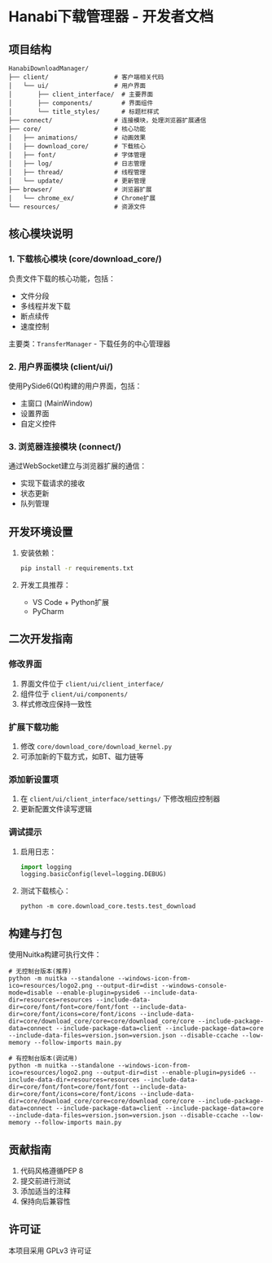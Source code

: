 # Hanabi下载管理器 - 开发者文档

## 项目结构

```
HanabiDownloadManager/
├── client/                  # 客户端相关代码
│   └── ui/                  # 用户界面
│       ├── client_interface/  # 主要界面
│       ├── components/        # 界面组件
│       └── title_styles/      # 标题栏样式
├── connect/                 # 连接模块，处理浏览器扩展通信
├── core/                    # 核心功能
│   ├── animations/          # 动画效果
│   ├── download_core/       # 下载核心
│   ├── font/                # 字体管理
│   ├── log/                 # 日志管理
│   ├── thread/              # 线程管理
│   └── update/              # 更新管理
├── browser/                 # 浏览器扩展
│   └── chrome_ex/           # Chrome扩展
└── resources/               # 资源文件
```

## 核心模块说明

### 1. 下载核心模块 (core/download_core/)

负责文件下载的核心功能，包括：

- 文件分段
- 多线程并发下载
- 断点续传
- 速度控制

主要类：`TransferManager` - 下载任务的中心管理器

### 2. 用户界面模块 (client/ui/)

使用PySide6(Qt)构建的用户界面，包括：

- 主窗口 (MainWindow)
- 设置界面
- 自定义控件

### 3. 浏览器连接模块 (connect/)

通过WebSocket建立与浏览器扩展的通信：

- 实现下载请求的接收
- 状态更新
- 队列管理

## 开发环境设置

1. 安装依赖：
   
   ```bash
   pip install -r requirements.txt
   ```

2. 开发工具推荐：
   
   - VS Code + Python扩展
   - PyCharm

## 二次开发指南

### 修改界面

1. 界面文件位于 `client/ui/client_interface/`
2. 组件位于 `client/ui/components/`
3. 样式修改应保持一致性

### 扩展下载功能

1. 修改 `core/download_core/download_kernel.py`
2. 可添加新的下载方式，如BT、磁力链等

### 添加新设置项

1. 在 `client/ui/client_interface/settings/` 下修改相应控制器
2. 更新配置文件读写逻辑

### 调试提示

1. 启用日志：
   
   ```python
   import logging
   logging.basicConfig(level=logging.DEBUG)
   ```

2. 测试下载核心：
   
   ```
   python -m core.download_core.tests.test_download
   ```

## 构建与打包

使用Nuitka构建可执行文件：

```
# 无控制台版本(推荐)
python -m nuitka --standalone --windows-icon-from-ico=resources/logo2.png --output-dir=dist --windows-console-mode=disable --enable-plugin=pyside6 --include-data-dir=resources=resources --include-data-dir=core/font/font=core/font/font --include-data-dir=core/font/icons=core/font/icons --include-data-dir=core/download_core/core=core/download_core/core --include-package-data=connect --include-package-data=client --include-package-data=core --include-data-files=version.json=version.json --disable-ccache --low-memory --follow-imports main.py

# 有控制台版本(调试用)
python -m nuitka --standalone --windows-icon-from-ico=resources/logo2.png --output-dir=dist --enable-plugin=pyside6 --include-data-dir=resources=resources --include-data-dir=core/font/font=core/font/font --include-data-dir=core/font/icons=core/font/icons --include-data-dir=core/download_core/core=core/download_core/core --include-package-data=connect --include-package-data=client --include-package-data=core --include-data-files=version.json=version.json --disable-ccache --low-memory --follow-imports main.py
```

## 贡献指南

1. 代码风格遵循PEP 8
2. 提交前进行测试
3. 添加适当的注释
4. 保持向后兼容性

## 许可证

本项目采用 GPLv3 许可证 